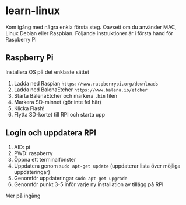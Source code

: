 # learn-linux
Kom igång med några enkla första steg. Oavsett om du använder MAC, Linux Debian eller Raspbian. Följande instruktioner är i första hand för Raspberry Pi

## Raspberry Pi

Installera OS på det enklaste sättet

1. Ladda ned Raspian ```https://www.raspberrypi.org/downloads```
2. Ladda ned BalenaEtcher ```https://www.balena.io/etcher```
3. Starta BalenaEtcher och markera ```.bin``` filen
4. Markera SD-minnet (gör inte fel här)
5. Klicka Flash!
6. Flytta SD-kortet till RPI och starta upp

## Login och uppdatera RPI

1. AID: pi
2. PWD: raspberry
3. Öppna ett terminalfönster
4. Uppdatera genom ```sudo apt-get update``` (uppdaterar lista över möjliga uppdateringar)
5. Genomför uppdateringar ```sudo apt-get upgrade```
6. Genomför punkt 3-5 inför varje ny installation av tillägg på RPI

Mer på ingång
